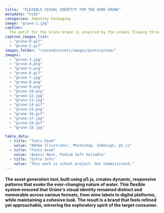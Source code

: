 ```yaml
---
title:  "FLEXIBLE VISUAL IDENTITY FOR THE WINE GRUNE"
metadate: "hide"
categories: Identity Packaging
image: "grune-1.jpg"
caption: 
  The motif for the Grüne brand is inspired by the creeks flowing through Baden’s valleys, with strips of lines mimicking sunlight flickering on the water. The challenge was to design a brand that appeals to a niche audience—early 30’s wine consumers who are exploring new options in the $30-50 AUD range, with a modern-looking wine label.
caption_images_list: 
  - "grune-0.gif"
  - "grune-2.gif"
images_folder: "/second/assets/images/posts/grune/"
images:
  - "grune-3.jpg"
  - "grune-4.png"
  - "grune-5.png"
  - "grune-6.gif"
  - "grune-7.jpg"
  - "grune-8.png"
  - "grune-9.png"
  - "grune-10.png"
  - "grune-12.jpg"
  - "grune-13.jpg"
  - "grune-14.gif"
  - "grune-15.png"
  - "grune-16.gif"
  - "grune-17.jpg"
  - "grune-19.gif"
  - "grune-18.jpg"
  
table_data:
  - title: "Tools Used"
    value: "Adobe Illustrator, Photoshop, InDesign, p5.js"
  - title: "Fonts Used"
    value: "Avenir Next, Podium Soft Variable"
  - title: "Extra Info"
    value: "This work is school project. Not Commissioned." 
---
```

#### The asset generation tool, built using p5.js, creates dynamic, responsive patterns that evoke the ever-changing nature of water. This flexible system ensured that Grüne's visual identity remained distinct and memorable across various formats, from wine labels to digital platforms, while maintaining a cohesive look. The result is a brand that feels refined yet approachable, mirroring the exploratory spirit of the target consumer.

<!--
<br>
↳ A flexible visual identity adapts to different aspect ratios while maintaining a consistentcy.
<br>
↳ Pistachio color is used appropriately throughout the graphics as an accent.
<br>
↳ A coaster was created using an abstract cow shape variation, incorporating traditional Italian pattern elements.
<br>
↳ For the campaign, G’ stands for Good, which connects with Australian culture: “G’day,” “G’People,” and “Great Gelato.”
<br>
↳ Merchandise was also created with the venue's heritage in mind, featuring the tagline.
-->